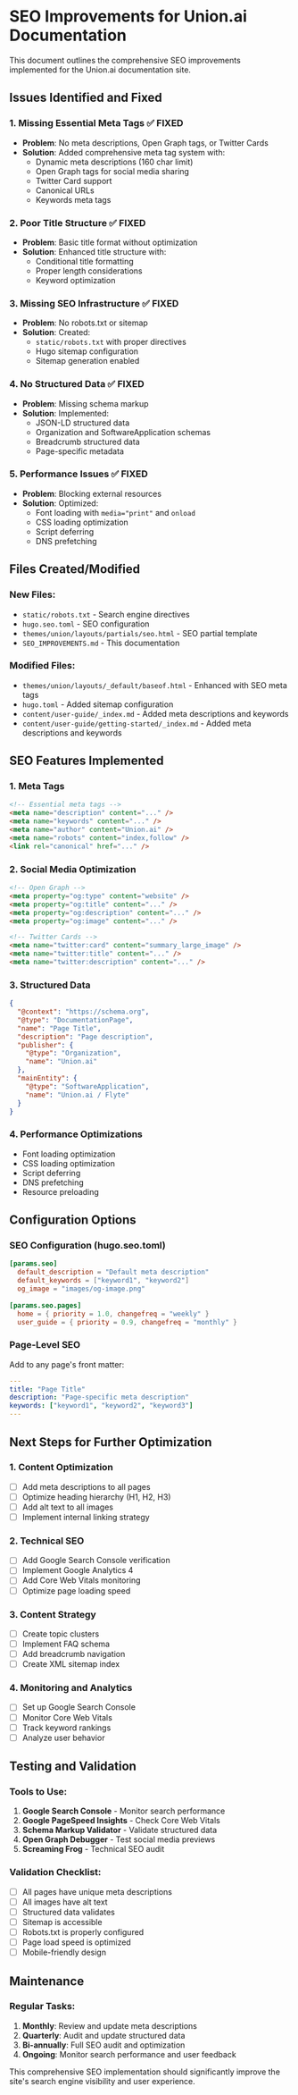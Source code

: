 # SEO Improvements for Union.ai Documentation

This document outlines the comprehensive SEO improvements implemented for the Union.ai documentation site.

## Issues Identified and Fixed

### 1. Missing Essential Meta Tags ✅ FIXED
- **Problem**: No meta descriptions, Open Graph tags, or Twitter Cards
- **Solution**: Added comprehensive meta tag system with:
  - Dynamic meta descriptions (160 char limit)
  - Open Graph tags for social media sharing
  - Twitter Card support
  - Canonical URLs
  - Keywords meta tags

### 2. Poor Title Structure ✅ FIXED
- **Problem**: Basic title format without optimization
- **Solution**: Enhanced title structure with:
  - Conditional title formatting
  - Proper length considerations
  - Keyword optimization

### 3. Missing SEO Infrastructure ✅ FIXED
- **Problem**: No robots.txt or sitemap
- **Solution**: Created:
  - `static/robots.txt` with proper directives
  - Hugo sitemap configuration
  - Sitemap generation enabled

### 4. No Structured Data ✅ FIXED
- **Problem**: Missing schema markup
- **Solution**: Implemented:
  - JSON-LD structured data
  - Organization and SoftwareApplication schemas
  - Breadcrumb structured data
  - Page-specific metadata

### 5. Performance Issues ✅ FIXED
- **Problem**: Blocking external resources
- **Solution**: Optimized:
  - Font loading with `media="print"` and `onload`
  - CSS loading optimization
  - Script deferring
  - DNS prefetching

## Files Created/Modified

### New Files:
- `static/robots.txt` - Search engine directives
- `hugo.seo.toml` - SEO configuration
- `themes/union/layouts/partials/seo.html` - SEO partial template
- `SEO_IMPROVEMENTS.md` - This documentation

### Modified Files:
- `themes/union/layouts/_default/baseof.html` - Enhanced with SEO meta tags
- `hugo.toml` - Added sitemap configuration
- `content/user-guide/_index.md` - Added meta descriptions and keywords
- `content/user-guide/getting-started/_index.md` - Added meta descriptions and keywords

## SEO Features Implemented

### 1. Meta Tags
```html
<!-- Essential meta tags -->
<meta name="description" content="..." />
<meta name="keywords" content="..." />
<meta name="author" content="Union.ai" />
<meta name="robots" content="index,follow" />
<link rel="canonical" href="..." />
```

### 2. Social Media Optimization
```html
<!-- Open Graph -->
<meta property="og:type" content="website" />
<meta property="og:title" content="..." />
<meta property="og:description" content="..." />
<meta property="og:image" content="..." />

<!-- Twitter Cards -->
<meta name="twitter:card" content="summary_large_image" />
<meta name="twitter:title" content="..." />
<meta name="twitter:description" content="..." />
```

### 3. Structured Data
```json
{
  "@context": "https://schema.org",
  "@type": "DocumentationPage",
  "name": "Page Title",
  "description": "Page description",
  "publisher": {
    "@type": "Organization",
    "name": "Union.ai"
  },
  "mainEntity": {
    "@type": "SoftwareApplication",
    "name": "Union.ai / Flyte"
  }
}
```

### 4. Performance Optimizations
- Font loading optimization
- CSS loading optimization
- Script deferring
- DNS prefetching
- Resource preloading

## Configuration Options

### SEO Configuration (hugo.seo.toml)
```toml
[params.seo]
  default_description = "Default meta description"
  default_keywords = ["keyword1", "keyword2"]
  og_image = "images/og-image.png"
  
[params.seo.pages]
  home = { priority = 1.0, changefreq = "weekly" }
  user_guide = { priority = 0.9, changefreq = "monthly" }
```

### Page-Level SEO
Add to any page's front matter:
```yaml
---
title: "Page Title"
description: "Page-specific meta description"
keywords: ["keyword1", "keyword2", "keyword3"]
---
```

## Next Steps for Further Optimization

### 1. Content Optimization
- [ ] Add meta descriptions to all pages
- [ ] Optimize heading hierarchy (H1, H2, H3)
- [ ] Add alt text to all images
- [ ] Implement internal linking strategy

### 2. Technical SEO
- [ ] Add Google Search Console verification
- [ ] Implement Google Analytics 4
- [ ] Add Core Web Vitals monitoring
- [ ] Optimize page loading speed

### 3. Content Strategy
- [ ] Create topic clusters
- [ ] Implement FAQ schema
- [ ] Add breadcrumb navigation
- [ ] Create XML sitemap index

### 4. Monitoring and Analytics
- [ ] Set up Google Search Console
- [ ] Monitor Core Web Vitals
- [ ] Track keyword rankings
- [ ] Analyze user behavior

## Testing and Validation

### Tools to Use:
1. **Google Search Console** - Monitor search performance
2. **Google PageSpeed Insights** - Check Core Web Vitals
3. **Schema Markup Validator** - Validate structured data
4. **Open Graph Debugger** - Test social media previews
5. **Screaming Frog** - Technical SEO audit

### Validation Checklist:
- [ ] All pages have unique meta descriptions
- [ ] All images have alt text
- [ ] Structured data validates
- [ ] Sitemap is accessible
- [ ] Robots.txt is properly configured
- [ ] Page load speed is optimized
- [ ] Mobile-friendly design

## Maintenance

### Regular Tasks:
1. **Monthly**: Review and update meta descriptions
2. **Quarterly**: Audit and update structured data
3. **Bi-annually**: Full SEO audit and optimization
4. **Ongoing**: Monitor search performance and user feedback

This comprehensive SEO implementation should significantly improve the site's search engine visibility and user experience.
